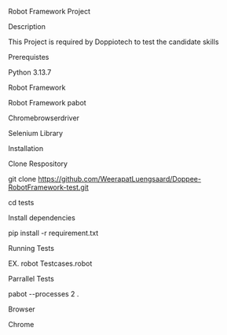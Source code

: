 Robot Framework Project

Description

This Project is required by Doppiotech to test the candidate skills

Prerequistes

  Python 3.13.7
  
  Robot Framework
  
  Robot Framework pabot
  
  Chromebrowserdriver
  
  Selenium Library
  
Installation

Clone Respository

git clone https://github.com/WeerapatLuengsaard/Doppee-RobotFramework-test.git

cd tests

Install dependencies

pip install -r requirement.txt


Running Tests

EX. robot Testcases.robot

Parrallel Tests

pabot --processes 2 .

Browser

Chrome 

